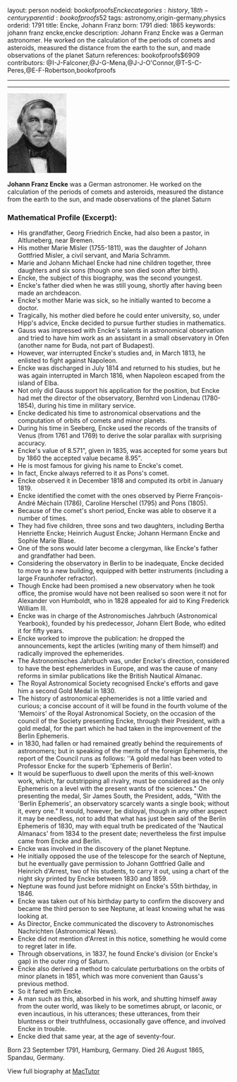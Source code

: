 layout: person
nodeid: bookofproofs$Encke
categories: history,18th-century
parentid: bookofproofs$52
tags: astronomy,origin-germany,physics
orderid: 1791
title: Encke, Johann Franz
born: 1791
died: 1865
keywords: johann franz encke,encke
description: Johann Franz Encke was a German astronomer. He worked on the calculation of the periods of comets and asteroids, measured the distance from the earth to the sun, and made observations of the planet Saturn
references: bookofproofs$6909
contributors: @I-J-Falconer,@J-G-Mena,@J-J-O'Connor,@T-S-C-Peres,@E-F-Robertson,bookofproofs

---



---

![Encke.jpg](https://github.com/bookofproofs/bookofproofs.github.io/blob/main/_sources/_assets/images/portraits/Encke.jpg?raw=true)

**Johann Franz Encke** was a German astronomer. He worked on the calculation of the periods of comets and asteroids, measured the distance from the earth to the sun, and made observations of the planet Saturn

### Mathematical Profile (Excerpt):
* His grandfather, Georg Friedrich Encke, had also been a pastor, in Altluneberg, near Bremen.
* His mother Marie Misler (1755-1811), was the daughter of Johann Gottfried Misler, a civil servant, and Maria Schramm.
* Marie and Johann Michael Encke had nine children together, three daughters and six sons (though one son died soon after birth).
* Encke, the subject of this biography, was the second youngest.
* Encke's father died when he was still young, shortly after having been made an archdeacon.
* Encke's mother Marie was sick, so he initially wanted to become a doctor.
* Tragically, his mother died before he could enter university, so, under Hipp's advice, Encke decided to pursue further studies in mathematics.
* Gauss was impressed with Encke's talents in astronomical observation and tried to have him work as an assistant in a small observatory in Ofen (another name for Buda, not part of Budapest).
* However, war interrupted Encke's studies and, in March 1813, he enlisted to fight against Napoleon.
* Encke was discharged in July 1814 and returned to his studies, but he was again interrupted in March 1816, when Napoleon escaped from the island of Elba.
* Not only did Gauss support his application for the position, but Encke had met the director of the observatory, Bernhrd von Lindenau (1780-1854), during his time in military service.
* Encke dedicated his time to astronomical observations and the computation of orbits of comets and minor planets.
* During his time in Seeberg, Encke used the records of the transits of Venus (from 1761 and 1769) to derive the solar parallax with surprising accuracy.
* Encke's value of 8.571", given in 1835, was accepted for some years but by 1860 the accepted value became 8.95".
* He is most famous for giving his name to Encke's comet.
* In fact, Encke always referred to it as Pons's comet.
* Encke observed it in December 1818 and computed its orbit in January 1819.
* Encke identified the comet with the ones observed by Pierre François-André Méchain (1786), Caroline Herschel (1795) and Pons (1805).
* Because of the comet's short period, Encke was able to observe it a number of times.
* They had five children, three sons and two daughters, including Bertha Henriette Encke; Heinrich August Encke; Johann Hermann Encke and Sophie Marie Blase.
* One of the sons would later become a clergyman, like Encke's father and grandfather had been.
* Considering the observatory in Berlin to be inadequate, Encke decided to move to a new building, equipped with better instruments (including a large Fraunhofer refractor).
* Though Encke had been promised a new observatory when he took office, the promise would have not been realised so soon were it not for Alexander von Humboldt, who in 1828 appealed for aid to King Frederick William III.
* Encke was in charge of the Astronomisches Jahrbuch (Astronomical Yearbook), founded by his predecessor, Johann Elert Bode, who edited it for fifty years.
* Encke worked to improve the publication: he dropped the announcements, kept the articles (writing many of them himself) and radically improved the ephemerides.
* The Astronomisches Jahrbuch was, under Encke's direction, considered to have the best ephemerides in Europe, and was the cause of many reforms in similar publications like the British Nautical Almanac.
* The Royal Astronomical Society recognised Encke's efforts and gave him a second Gold Medal in 1830.
* The history of astronomical ephemerides is not a little varied and curious; a concise account of it will be found in the fourth volume of the 'Memoirs' of the Royal Astronomical Society, on the occasion of the council of the Society presenting Encke, through their President, with a gold medal, for the part which he had taken in the improvement of the Berlin Ephemeris.
* in 1830, had fallen or had remained greatly behind the requirements of astronomers; but in speaking of the merits of the foreign Ephemeris, the report of the Council runs as follows: ''A gold medal has been voted to Professor Encke for the superb 'Ephemeris of Berlin'.
* It would be superfluous to dwell upon the merits of this well-known work, which, far outstripping all rivalry, must be considered as the only Ephemeris on a level with the present wants of the sciences." On presenting the medal, Sir James South, the President, adds, "With the 'Berlin Ephemeris', an observatory scarcely wants a single book; without it, every one." It would, however, be disloyal, though in any other aspect it may be needless, not to add that what has just been said of the Berlin Ephemeris of 1830, may with equal truth be predicated of the 'Nautical Almanacs' from 1834 to the present date; nevertheless the first impulse came from Encke and Berlin.
* Encke was involved in the discovery of the planet Neptune.
* He initially opposed the use of the telescope for the search of Neptune, but he eventually gave permission to Johann Gottfried Galle and Heinrich d'Arrest, two of his students, to carry it out, using a chart of the night sky printed by Encke between 1830 and 1859.
* Neptune was found just before midnight on Encke's 55th birthday, in 1846.
* Encke was taken out of his birthday party to confirm the discovery and became the third person to see Neptune, at least knowing what he was looking at.
* As Director, Encke communicated the discovery to Astronomisches Nachrichten (Astronomical News).
* Encke did not mention d'Arrest in this notice, something he would come to regret later in life.
* Through observations, in 1837, he found Encke's division (or Encke's gap) in the outer ring of Saturn.
* Encke also derived a method to calculate perturbations on the orbits of minor planets in 1851, which was more convenient than Gauss's previous method.
* So it fared with Encke.
* A man such as this, absorbed in his work, and shutting himself away from the outer world, was likely to be sometimes abrupt, or laconic, or even incautious, in his utterances; these utterances, from their bluntness or their truthfulness, occasionally gave offence, and involved Encke in trouble.
* Encke died that same year, at the age of seventy-four.

Born 23 September 1791, Hamburg, Germany. Died 26 August 1865, Spandau, Germany.

View full biography at [MacTutor](https://mathshistory.st-andrews.ac.uk/Biographies/Encke/)

